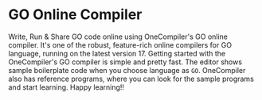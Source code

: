 # GO Online Compiler

Write, Run & Share GO code online using OneCompiler's GO online compiler. It's one of the robust, feature-rich online compilers for GO language, running on the latest version 17. Getting started with the OneCompiler's GO compiler is simple and pretty fast. The editor shows sample boilerplate code when you choose language as `GO`. OneCompiler also has reference programs, where you can look for the sample programs and start learning. Happy learning!!